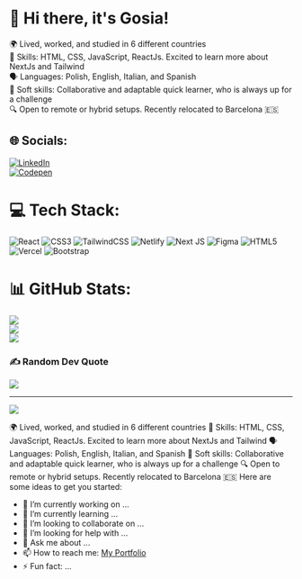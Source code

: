 # 💫 Hi there, it's Gosia!
🌍 Lived, worked, and studied in 6 different countries<br>🚀 Skills: HTML, CSS, JavaScript, ReactJs. Excited to learn more about NextJs and Tailwind<br>🗣 Languages: Polish, English, Italian, and Spanish<br>🤝 Soft skills: Collaborative and adaptable quick learner, who is always up for a challenge<br>🔍 Open to remote or hybrid setups. Recently relocated to Barcelona 🇪🇸

## 🌐 Socials:
[![LinkedIn](https://img.shields.io/badge/LinkedIn-%230077B5.svg?logo=linkedin&logoColor=white)](https://linkedin.com/in/https://www.linkedin.com/in/malgorzata-stano/) <br/>
[![Codepen](https://img.shields.io/badge/Codepen-000000?style=for-the-badge&logo=codepen&logoColor=white)](https://codepen.io/gosiast) 

# 💻 Tech Stack:
![React](https://img.shields.io/badge/react-%2320232a.svg?style=for-the-badge&logo=react&logoColor=%2361DAFB) ![CSS3](https://img.shields.io/badge/css3-%231572B6.svg?style=for-the-badge&logo=css3&logoColor=white) ![TailwindCSS](https://img.shields.io/badge/tailwindcss-%2338B2AC.svg?style=for-the-badge&logo=tailwind-css&logoColor=white) ![Netlify](https://img.shields.io/badge/netlify-%23000000.svg?style=for-the-badge&logo=netlify&logoColor=#00C7B7) ![Next JS](https://img.shields.io/badge/Next-black?style=for-the-badge&logo=next.js&logoColor=white) ![Figma](https://img.shields.io/badge/figma-%23F24E1E.svg?style=for-the-badge&logo=figma&logoColor=white) ![HTML5](https://img.shields.io/badge/html5-%23E34F26.svg?style=for-the-badge&logo=html5&logoColor=white) ![Vercel](https://img.shields.io/badge/vercel-%23000000.svg?style=for-the-badge&logo=vercel&logoColor=white) ![Bootstrap](https://img.shields.io/badge/bootstrap-%238511FA.svg?style=for-the-badge&logo=bootstrap&logoColor=white)
# 📊 GitHub Stats:
![](https://github-readme-stats.vercel.app/api?username=gosiast&theme=jolly&hide_border=false&include_all_commits=true&count_private=true)<br/>
![](https://github-readme-streak-stats.herokuapp.com/?user=gosiast&theme=jolly&hide_border=false)<br/>
![](https://github-readme-stats.vercel.app/api/top-langs/?username=gosiast&theme=jolly&hide_border=false&include_all_commits=true&count_private=true&layout=compact)

### ✍️ Random Dev Quote
![](https://quotes-github-readme.vercel.app/api?type=horizontal&theme=radical)

---
[![](https://visitcount.itsvg.in/api?id=gosiast&icon=0&color=0)](https://visitcount.itsvg.in)

<!-- Proudly created with GPRM ( https://gprm.itsvg.in ) -->
<!--
**gosiast/gosiast** is a ✨ _special_ ✨ repository because its `README.md` (this file) appears on your GitHub profile.-->
🌍 Lived, worked, and studied in 6 different countries
🚀 Skills: HTML, CSS, JavaScript, ReactJs. Excited to learn more about NextJs and Tailwind
🗣 Languages: Polish, English, Italian, and Spanish
🤝 Soft skills: Collaborative and adaptable quick learner, who is always up for a challenge
🔍 Open to remote or hybrid setups. Recently relocated to Barcelona 🇪🇸
Here are some ideas to get you started:

- 🔭 I’m currently working on ...
- 🌱 I’m currently learning ...
- 👯 I’m looking to collaborate on ...
- 🤔 I’m looking for help with ...
- 💬 Ask me about ...
- 📫 How to reach me: [My Portfolio](https://malgorzata-stano.netlify.app/)
- ⚡ Fun fact: ...

